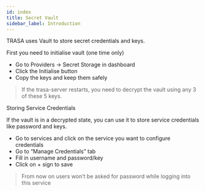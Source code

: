 ```yaml
---
id: index
title: Secret Vault
sidebar_label: Introduction
---
```



TRASA uses Vault to  store secret credentials and keys. 


First you need to initialise vault (one time only)
* Go to Providers -> Secret Storage in dashboard
* Click the Initialise button 
* Copy the keys and keep them safely


>If the trasa-server restarts, you need to decrypt the vault using any 3 of these 5 keys.



Storing Service Credentials 

If the vault is in a decrypted state, you can use it to store service credentials like password and keys.

* Go to services and click on the service you want to configure credentials
* Go to “Manage Credentials” tab
* Fill in username and password/key
* Click on + sign to save
>From now on users won’t be asked for password while logging into this service
